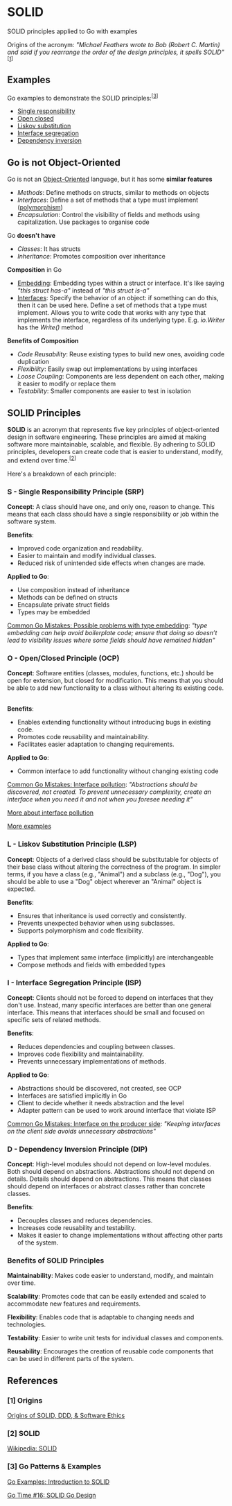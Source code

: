 # SOLID

SOLID principles applied to Go with examples

Origins of the acronym: *"Michael Feathers wrote to Bob (Robert C. Martin) and said if you rearrange the order of the design principles, it spells SOLID"*<sup>[[1](https://github.com/mozey/solid/tree/main?tab=readme-ov-file#1-origins)]</sup>


## Examples

Go examples to demonstrate the SOLID principles:<sup>[[3](https://github.com/mozey/solid/tree/main?tab=readme-ov-file#3-go-patterns--examples)]</sup>
- [Single responsibility](https://github.com/mozey/solid/tree/main/a-single-responsibility)
- [Open closed](https://github.com/mozey/solid/tree/main/b-open-closed)
- [Liskov substitution](https://github.com/mozey/solid/tree/main/c-liskov-substitution)
- [Interface segregation](https://github.com/mozey/solid/tree/main/d-interface-segregation)
- [Dependency inversion](https://github.com/mozey/solid/tree/main/e-dependency-inversion)


## Go is not Object-Oriented

Go is not an [Object-Oriented](https://en.wikipedia.org/wiki/Object-oriented_programming) language, but it has some **similar features**
- *Methods*: Define methods on structs, similar to methods on objects
- *Interfaces*: Define a set of methods that a type must implement ([polymorphism](https://en.wikipedia.org/wiki/Polymorphism_(computer_science)))
- *Encapsulation*: Control the visibility of fields and methods using capitalization. Use packages to organise code

Go **doesn't have**
- *Classes*: It has structs
- *Inheritance*: Promotes composition over inheritance

**Composition** in Go
- [Embedding](https://go.dev/doc/effective_go#embedding): Embedding types within a struct or interface. It's like saying *"this struct has-a"* instead of *"this struct is-a"*
- [Interfaces](https://go.dev/doc/effective_go#interfaces_and_types): Specify the behavior of an object: if something can do this, then it can be used here. Define a set of methods that a type must implement. Allows you to write code that works with any type that implements the interface, regardless of its underlying type. E.g. *io.Writer* has the *Write()* method

**Benefits of Composition**
- *Code Reusability*: Reuse existing types to build new ones, avoiding code duplication
- *Flexibility*: Easily swap out implementations by using interfaces
- *Loose Coupling*: Components are less dependent on each other, making it easier to modify or replace them
- *Testability*: Smaller components are easier to test in isolation


## SOLID Principles

**SOLID** is an acronym that represents five key principles of object-oriented design in software engineering. These principles are aimed at making software more maintainable, scalable, and flexible. By adhering to SOLID principles, developers can create code that is easier to understand, modify, and extend over time.<sup>[[2](https://github.com/mozey/solid/tree/main?tab=readme-ov-file#2-solid)]</sup>

Here's a breakdown of each principle:


### S - Single Responsibility Principle (SRP)

**Concept**: 
A class should have one, and only one, reason to change. This means that each class should have a single responsibility or job within the software system.

**Benefits**:
- Improved code organization and readability.
- Easier to maintain and modify individual classes.
- Reduced risk of unintended side effects when changes are made.

**Applied to Go**:
- Use composition instead of inheritance
- Methods can be defined on structs
- Encapsulate private struct fields
- Types may be embedded

[Common Go Mistakes: Possible problems with type embedding](https://100go.co/#not-being-aware-of-the-possible-problems-with-type-embedding-10): *"type embedding can help avoid boilerplate code; ensure that doing so doesn’t lead to visibility issues where some fields should have remained hidden"*


### O - Open/Closed Principle (OCP)

**Concept**: 
Software entities (classes, modules, functions, etc.) should be open for extension, but closed for modification. This means that you should be able to add new functionality to a class without altering its existing code.   

**Benefits**:
- Enables extending functionality without introducing bugs in existing code.
- Promotes code reusability and maintainability.
- Facilitates easier adaptation to changing requirements.

**Applied to Go**:
- Common interface to add functionality without changing existing code

[Common Go Mistakes: Interface pollution](https://100go.co/#interface-pollution-5): *"Abstractions should be discovered, not created. To prevent unnecessary complexity, create an interface when you need it and not when you foresee needing it"*

[More about interface pollution](https://100go.co/5-interface-pollution/)

[More examples](https://github.com/teivah/100-go-mistakes/tree/master/src/02-code-project-organization/5-interface-pollution/)


### L - Liskov Substitution Principle (LSP)

**Concept**: 
Objects of a derived class should be substitutable for objects of their base class without altering the correctness of the program. In simpler terms, if you have a class (e.g., "Animal") and a subclass (e.g., "Dog"), you should be able to use a "Dog" object wherever an "Animal" object is expected.

**Benefits**:
- Ensures that inheritance is used correctly and consistently.
- Prevents unexpected behavior when using subclasses.
- Supports polymorphism and code flexibility.

**Applied to Go**:
- Types that implement same interface (implicitly) are interchangeable
- Compose methods and fields with embedded types


### I - Interface Segregation Principle (ISP)

**Concept**: 
Clients should not be forced to depend on interfaces that they don't use. Instead, many specific interfaces are better than one general interface. This means that interfaces should be small and focused on specific sets of related methods.

**Benefits**:
- Reduces dependencies and coupling between classes.
- Improves code flexibility and maintainability.
- Prevents unnecessary implementations of methods.

**Applied to Go**:
- Abstractions should be discovered, not created, see OCP
- Interfaces are satisfied implicitly in Go
- Client to decide whether it needs abstraction and the level
- Adapter pattern can be used to work around interface that violate ISP

[Common Go Mistakes: Interface on the producer side](https://100go.co/#interface-on-the-producer-side-6): *"Keeping interfaces on the client side avoids unnecessary abstractions"*


### D - Dependency Inversion Principle (DIP)

**Concept**: 
High-level modules should not depend on low-level modules. Both should depend on abstractions. Abstractions should not depend on details. Details should depend on abstractions. This means that classes should depend on interfaces or abstract classes rather than concrete classes.   

**Benefits**:
- Decouples classes and reduces dependencies.
- Increases code reusability and testability.
- Makes it easier to change implementations without affecting other parts of the system.


### Benefits of SOLID Principles

**Maintainability**: 
Makes code easier to understand, modify, and maintain over time.

**Scalability**: 
Promotes code that can be easily extended and scaled to accommodate new features and requirements.

**Flexibility**: 
Enables code that is adaptable to changing needs and technologies.

**Testability**: 
Easier to write unit tests for individual classes and components.

**Reusability**: 
Encourages the creation of reusable code components that can be used in different parts of the system.


## References

### [1] Origins

[Origins of SOLID, DDD, & Software Ethics](https://web.archive.org/web/20180824134615/https://www.infoq.com/podcasts/uncle-bob-solid-ddd/)

### [2] SOLID

[Wikipedia: SOLID](https://en.wikipedia.org/wiki/SOLID)

### [3] Go Patterns & Examples

[Go Examples: Introduction to SOLID](https://hackernoon.com/go-design-patterns-an-introduction-to-solid)

[Go Time #16: SOLID Go Design](https://changelog.com/gotime/16)

